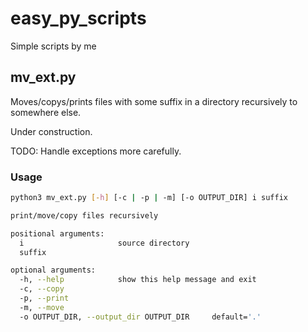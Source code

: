 # easy_py_scripts
Simple scripts by me

## mv_ext.py
Moves/copys/prints files with some suffix in a directory recursively to somewhere else.

Under construction. 

TODO:
Handle exceptions more carefully.


### Usage

```bash
python3 mv_ext.py [-h] [-c | -p | -m] [-o OUTPUT_DIR] i suffix

print/move/copy files recursively

positional arguments:
  i                     source directory
  suffix

optional arguments:
  -h, --help            show this help message and exit
  -c, --copy
  -p, --print
  -m, --move
  -o OUTPUT_DIR, --output_dir OUTPUT_DIR     default='.'

```
